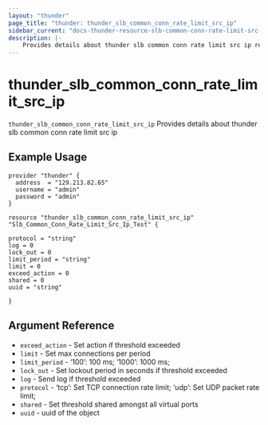 ```yaml
---
layout: "thunder"
page_title: "thunder: thunder_slb_common_conn_rate_limit_src_ip"
sidebar_current: "docs-thunder-resource-slb-common-conn-rate-limit-src-ip"
description: |-
	Provides details about thunder slb common conn rate limit src ip resource for A10
---
```


# thunder\_slb\_common\_conn\_rate\_limit\_src\_ip

`thunder_slb_common_conn_rate_limit_src_ip` Provides details about thunder slb common conn rate limit src ip
## Example Usage


```hcl
provider "thunder" {
  address  = "129.213.82.65"
  username = "admin"
  password = "admin"
}

resource "thunder_slb_common_conn_rate_limit_src_ip" "Slb_Common_Conn_Rate_Limit_Src_Ip_Test" {

protocol = "string"
log = 0
lock_out = 0
limit_period = "string"
limit = 0
exceed_action = 0
shared = 0
uuid = "string"
 
}

```

## Argument Reference

* `exceed_action` - Set action if threshold exceeded
* `limit` - Set max connections per period
* `limit_period` - ‘100’: 100 ms; ‘1000’: 1000 ms;
* `lock_out` - Set lockout period in seconds if threshold exceeded
* `log` - Send log if threshold exceeded
* `protocol` - ‘tcp’: Set TCP connection rate limit; ‘udp’: Set UDP packet rate limit;
* `shared` - Set threshold shared amongst all virtual ports
* `uuid` - uuid of the object
